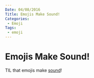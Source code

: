 ```yaml
---
Date: 04/08/2016
Title: Emojis Make Sound!
Categories:
 - Emoji
Tags:
 - emoji
---
```


# Emojis Make Sound!

TIL that emojis make [sound](http://sandbox.thewikies.com/emotiread/?#%F0%9F%8E%89)!

